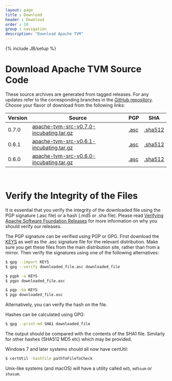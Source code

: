 ```yaml
---
layout: page
title : Download
header : Download
order : 10
group : navigation
description: "Download Apache TVM"
---
```


{% include JB/setup %}

# Download Apache TVM Source Code

These source archives are generated from tagged releases.
For any updates refer to the corresponding branches in the [GitHub repository](https://github.com/apache/incubator-tvm/).
Choose your flavor of download from the following links:

| Version | Source | PGP | SHA |
| ------- | ------ | --- | --- |
| 0.7.0   | [apache-tvm-src-v0.7.0-incubating.tar.gz](https://dist.apache.org/repos/dist/release/incubator/tvm/tvm-v0.7.0/apache-tvm-src-v0.7.0-incubating.tar.gz) | [.asc](https://dist.apache.org/repos/dist/release/incubator/tvm/tvm-v0.7.0/apache-tvm-src-v0.7.0-incubating.tar.gz.asc) | [.sha512](https://dist.apache.org/repos/dist/release/incubator/tvm/tvm-v0.7.0/apache-tvm-src-v0.7.0-incubating.tar.gz.sha512) |
| 0.6.1   | [apache-tvm-src-v0.6.1-incubating.tar.gz](https://dist.apache.org/repos/dist/release/incubator/tvm/tvm-v0.6.1/apache-tvm-src-v0.6.1-incubating.tar.gz) | [.asc](https://dist.apache.org/repos/dist/release/incubator/tvm/tvm-v0.6.1/apache-tvm-src-v0.6.1-incubating.tar.gz.asc) | [.sha512](https://dist.apache.org/repos/dist/release/incubator/tvm/tvm-v0.6.1/apache-tvm-src-v0.6.1-incubating.tar.gz.sha512) |
| 0.6.0   | [apache-tvm-src-v0.6.0-incubating.tar.gz](https://dist.apache.org/repos/dist/release/incubator/tvm/tvm-v0.6.0/apache-tvm-src-v0.6.0-incubating.tar.gz) | [.asc](https://dist.apache.org/repos/dist/release/incubator/tvm/tvm-v0.6.0/apache-tvm-src-v0.6.0-incubating.tar.gz.asc) | [.sha512](https://dist.apache.org/repos/dist/release/incubator/tvm/tvm-v0.6.0/apache-tvm-src-v0.6.0-incubating.tar.gz.sha512) |


<br>

# Verify the Integrity of the Files

It is essential that you verify the integrity of the downloaded file using the PGP signature (.asc file) or a hash (.md5 or .sha file). Please read [Verifying Apache Software Foundation Releases](https://www.apache.org/info/verification.html) for more information on why you should verify our releases.

The PGP signature can be verified using PGP or GPG. First download the [KEYS](https://downloads.apache.org/tvm/KEYS) as well as the .asc signature file for the relevant distribution. Make sure you get these files from the main distribution site, rather than from a mirror. Then verify the signatures using one of the following alternatives:

```bash
$ gpg --import KEYS
$ gpg --verify downloaded_file.asc downloaded_file
```

```bash
$ pgpk -a KEYS
$ pgpv downloaded_file.asc
```

```bash
$ pgp -ka KEYS
$ pgp downloaded_file.asc
```

Alternatively, you can verify the hash on the file.

Hashes can be calculated using GPG:

```bash
$ gpg --print-md SHA1 downloaded_file
```

The output should be compared with the contents of the SHA1 file. Similarly for other hashes (SHA512 MD5 etc) which may be provided.

Windows 7 and later systems should all now have certUtil:

```bash
$ certUtil -hashfile pathToFileToCheck
```

Unix-like systems (and macOS) will have a utility called `md5`, `md5sum` or `shasum`.
